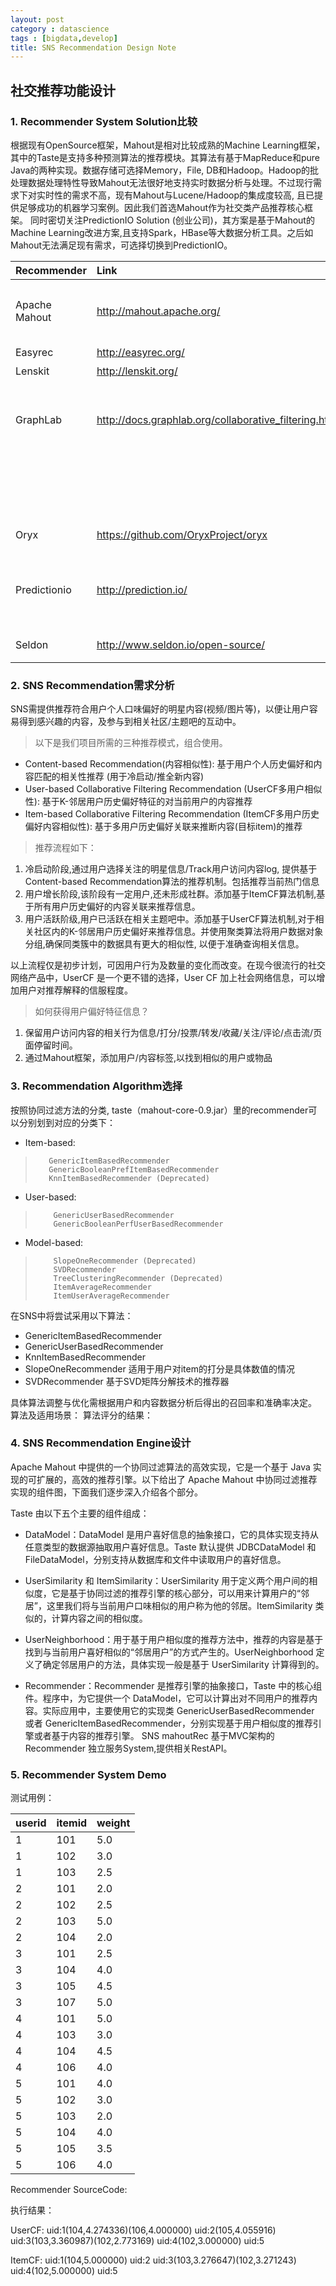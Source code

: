```yaml
---
layout: post
category : datascience
tags : [bigdata,develop]
title: SNS Recommendation Design Note
---
```


社交推荐功能设计
------------------------

### 1.	Recommender System Solution比较

 根据现有OpenSource框架，Mahout是相对比较成熟的Machine Learning框架，其中的Taste是支持多种预测算法的推荐模块。其算法有基于MapReduce和pure 
 Java的两种实现。数据存储可选择Memory，File, 
 DB和Hadoop。Hadoop的批处理数据处理特性导致Mahout无法很好地支持实时数据分析与处理。不过现行需求下对实时性的需求不高，现有Mahout与Lucene/Hadoop的集成度较高, 
 且已提供足够成功的机器学习案例。因此我们首选Mahout作为社交类产品推荐核心框架。
 同时密切关注PredictionIO Solution (创业公司)，其方案是基于Mahout的Machine 
 Learning改进方案,且支持Spark，HBase等大数据分析工具。之后如Mahout无法满足现有需求，可选择切换到PredictionIO。


| Recommender  |  Link	                                              | Status  | Language | Feature |
| -------------|:-----------------------------------------------------|:--------|:---------|:--------|
|Apache Mahout | http://mahout.apache.org/                            | Active  | Java	   | 基于Hadoop,扩展性好,有较多支持,有现成实例，缺乏实时性数据分析 |
|Easyrec	   | http://easyrec.org/                                  | Abandon	| Java	   | 易用性,但已无维护                                        |
|Lenskit	   | http://lenskit.org/                                  | Active	| Java	   | 学术圈内的影响力很大                                      |
|GraphLab	   | http://docs.graphlab.org/collaborative_filtering.html| Active	| C++      | 实现了ALS，CCD++，SGD，Bias-SGD，SVD++，Weighted-ALS，Sparse-ALS，<br> |
|			   |													  |		    |		   | Non-negative  Matrix Factorization，Restarted Lanczos Algorithm等算法 |
|Oryx	       | https://github.com/OryxProject/oryx                  | Active	| Java     | 基于Lambda架构，支持Spark，Kafka                         |
|Predictionio  | http://prediction.io/                                | Active  | Scale	   | 基于Mahout,支持Apache Spark,Hbase,Spray，擅长用户交互、数据可视化 |
|Seldon	       | http://www.seldon.io/open-source/                    | Active  | Java	   | 支持Apache Spark,提供RestAPI |


### 2.	SNS Recommendation需求分析
SNS需提供推荐符合用户个人口味偏好的明星内容(视频/图片等)，以便让用户容易得到感兴趣的内容，及参与到相关社区/主题吧的互动中。

> 以下是我们项目所需的三种推荐模式，组合使用。

* Content-based Recommendation(内容相似性): 基于用户个人历史偏好和内容匹配的相关性推荐 (用于冷启动/推全新内容) 
* User-based Collaborative Filtering Recommendation (UserCF多用户相似性): 基于K-邻居用户历史偏好特征的对当前用户的内容推荐
* Item-based Collaborative Filtering Recommendation (ItemCF多用户历史偏好内容相似性): 基于多用户历史偏好关联来推断内容(目标item)的推荐

> 推荐流程如下：

1.	冷启动阶段,通过用户选择关注的明星信息/Track用户访问内容log, 提供基于Content-based Recommendation算法的推荐机制。包括推荐当前热门信息
2.	用户增长阶段,该阶段有一定用户,还未形成社群。添加基于ItemCF算法机制,基于所有用户历史偏好的内容关联来推荐信息。
3.	用户活跃阶级,用户已活跃在相关主题吧中。添加基于UserCF算法机制,对于相关社区内的K-邻居用户历史偏好来推荐信息。并使用聚类算法将用户数据对象分组,确保同类簇中的数据具有更大的相似性, 以便于准确查询相关信息。

以上流程仅是初步计划，可因用户行为及数量的变化而改变。在现今很流行的社交网络产品中，UserCF 是一个更不错的选择，User CF 加上社会网络信息，可以增加用户对推荐解释的信服程度。 

> 如何获得用户偏好特征信息？

1.	保留用户访问内容的相关行为信息/打分/投票/转发/收藏/关注/评论/点击流/页面停留时间。
2.	通过Mahout框架，添加用户/内容标签,以找到相似的用户或物品

### 3.	Recommendation Algorithm选择

按照协同过滤方法的分类, taste（mahout-core-0.9.jar）里的recommender可以分别划到对应的分类下：

* Item-based:
>        GenericItemBasedRecommender
>        GenericBooleanPrefItemBasedRecommender
>        KnnItemBasedRecommender (Deprecated)
* User-based:
>         GenericUserBasedRecommender
>         GenericBooleanPerfUserBasedRecommender
* Model-based:
>         SlopeOneRecommender (Deprecated)
>         SVDRecommender
>         TreeClusteringRecommender (Deprecated)
>         ItemAverageRecommender
>         ItemUserAverageRecommender	

在SNS中将尝试采用以下算法：

* GenericItemBasedRecommender
* GenericUserBasedRecommender
* KnnItemBasedRecommender
* SlopeOneRecommender 适用于用户对item的打分是具体数值的情况
* SVDRecommender 基于SVD矩阵分解技术的推荐器

具体算法调整与优化需根据用户和内容数据分析后得出的召回率和准确率决定。
算法及适用场景：
算法评分的结果：
 

### 4.	SNS Recommendation Engine设计

Apache Mahout 中提供的一个协同过滤算法的高效实现，它是一个基于 Java 实现的可扩展的，高效的推荐引擎。以下给出了 Apache Mahout 中协同过滤推荐实现的组件图，下面我们逐步深入介绍各个部分。
 
Taste 由以下五个主要的组件组成： 

* DataModel：DataModel 是用户喜好信息的抽象接口，它的具体实现支持从任意类型的数据源抽取用户喜好信息。Taste 默认提供 JDBCDataModel 和 FileDataModel，分别支持从数据库和文件中读取用户的喜好信息。

* UserSimilarity 和 ItemSimilarity：UserSimilarity 用于定义两个用户间的相似度，它是基于协同过滤的推荐引擎的核心部分，可以用来计算用户的“邻居”，这里我们将与当前用户口味相似的用户称为他的邻居。ItemSimilarity 类似的，计算内容之间的相似度。

* UserNeighborhood：用于基于用户相似度的推荐方法中，推荐的内容是基于找到与当前用户喜好相似的“邻居用户”的方式产生的。UserNeighborhood 定义了确定邻居用户的方法，具体实现一般是基于 UserSimilarity 计算得到的。

* Recommender：Recommender 是推荐引擎的抽象接口，Taste 中的核心组件。程序中，为它提供一个 DataModel，它可以计算出对不同用户的推荐内容。实际应用中，主要使用它的实现类 GenericUserBasedRecommender 或者 GenericItemBasedRecommender，分别实现基于用户相似度的推荐引擎或者基于内容的推荐引擎。
SNS mahoutRec 基于MVC架构的Recommender 独立服务System,提供相关RestAPI。


### 5.	Recommender System Demo

测试用例：

| userid | itemid | weight |
|--------|:-------|:-------|
|1       | 101    | 5.0    |
|1 | 102 |3.0 |
|1 | 103 |2.5 | 
|2 | 101 | 2.0 |
|2 | 102 | 2.5 |
|2 |103 |5.0 |
|2 |104 |2.0 |
|3 |101 |2.5 |
|3 |104 |4.0 |
|3 |105 |4.5 |
|3 |107 |5.0|
|4 |101 |5.0|
|4 |103 |3.0|
|4 |104 |4.5|
|4 |106 |4.0|
|5 |101 |4.0|
|5 |102 |3.0|
|5 |103 |2.0|
|5 |104 |4.0|
|5 |105 |3.5|
|5 |106 |4.0|

Recommender SourceCode:

执行结果：

UserCF:
uid:1(104,4.274336)(106,4.000000)
uid:2(105,4.055916)
uid:3(103,3.360987)(102,2.773169)
uid:4(102,3.000000)
uid:5

ItemCF:
uid:1(104,5.000000)
uid:2
uid:3(103,3.276647)(102,3.271243)
uid:4(102,5.000000)
uid:5





